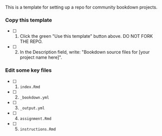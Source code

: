 This is a template for setting up a repo for community bookdown projects.

### Copy this template

- [ ] 1. Click the green "Use this template" button above.  DO NOT FORK THE REPO. 

- [ ] 2. In the Description field, write: "Bookdown source files for [your project name here]".

### Edit some key files

- [ ] 1. `index.Rmd`

- [ ] 2. `_bookdown.yml`

- [ ] 3. `_output.yml`

- [ ] 4. `assignment.Rmd`

- [ ] 5. `instructions.Rmd`



